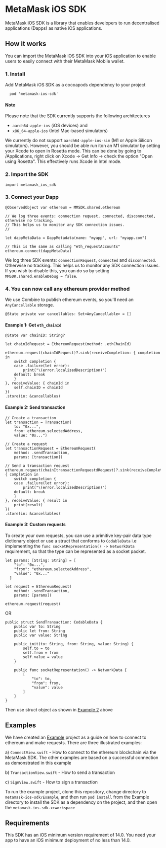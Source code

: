 # MetaMask iOS SDK
MetaMask iOS SDK is a library that enables developers to run decentralised applications (Dapps) as native iOS applications.

## How it works
You can import the MetaMask iOS SDK into your iOS application to enable users to easily connect with their MetaMask Mobile wallet.

### 1. Install
Add MetaMask iOS SDK as a cocoapods dependency to your project 
```
  pod 'metamask-ios-sdk'
```
#### Note
Please note that the SDK currently supports the following architectures 
- `aarch64-apple-ios` (iOS devices) and 
- `x86_64-apple-ios` (Intel Mac-based simulators)

We currently do not support `aarch64-apple-ios-sim` (M1 or Apple Silicon simulators). However, you should be able run iton an M1 simulator by setting your Xcode to open in Rosetta mode. This can be done by going to /Applications, right click on Xcode -> Get Info -> check the option "Open using Rosetta". This effectively runs Xcode in Intel mode.
### 2. Import the SDK
```
import metamask_ios_sdk
```

### 3. Connect your Dapp
```
@ObservedObject var ethereum = MMSDK.shared.ethereum

// We log three events: connection request, connected, disconnected, otherwise no tracking. 
// This helps us to monitor any SDK connection issues. 
//  

let dappMetaData = DappMetadata(name: "myapp", url: "myapp.com")

// This is the same as calling "eth_requestAccounts"
ethereum.connect(dappMetaData)
```

We log three SDK events: `connectionRequest`, `connected` and `disconnected`. Otherwise no tracking. This helps us to monitor any SDK connection issues. If you wish to disable this, you can do so by setting `MMSDK.shared.enableDebug = false`.


### 4. You can now call any ethereum provider method
We use Combine to publish ethereum events, so you'll need an `AnyCancellable` storage.
```
@State private var cancellables: Set<AnyCancellable> = []
```
#### Example 1: Get `eth_chainId`
```
@State var chainID: String?

let chainIdRequest = EthereumRequest(method: .ethChainId)

ethereum.request(chainIdRequest)?.sink(receiveCompletion: { completion in
    switch completion {
    case .failure(let error):
        print("\(error.localizedDescription)")
    default: break
    }
}, receiveValue: { chainId in
    self.chainID = chainId
})
.store(in: &cancellables)  
```

#### Example 2: Send transaction
```
// Create a transaction
let transaction = Transaction(
    to: "0x...",
    from: ethereum.selectedAddress,
    value: "0x...")
    
// Create a request
let transactionRequest = EthereumRequest(
    method: .sendTransaction,
    params: [transaction])

// Send a transaction request
ethereum.request(chainItransactionRequestdRequest)?.sink(receiveCompletion: { completion in
    switch completion {
    case .failure(let error):
        print("\(error.localizedDescription)")
    default: break
    }
}, receiveValue: { result in
    print(result)
})
.store(in: &cancellables)  
```

#### Example 3: Custom requests
To create your own requests, you can use a primitive key-pair data type dictionary object or use a struct that conforms to `CodableData` i.e implementing the `func socketRepresentation() -> NetworkData` requirement, so that the type can be represented as a socket packet.
```
let params: [String: String] = [
    "to": "0x...",
    "from": "ethereum.selectedAddress",
    "value": "0x..."
  ]
  
let request = EthereumRequest(
    method: .sendTransaction,
    params: [params])

ethereum.request(request)
```
OR
```
public struct SendTransaction: CodableData {
    public var to: String
    public let from: String
    public var value: String
    
    public init(to: String, from: String, value: String) {
        self.to = to
        self.from = from
        self.value = value
    }
    
    public func socketRepresentation() -> NetworkData {
        [
            "to": to,
            "from": from,
            "value": value
        ]
    }
}
```
Then use struct object as shown in [Example 2](#example-2-send-transaction) above

## Examples
We have created an [Example](./Example/) project as a guide on how to connect to ethereum and make requests. There are three illustrated examples:

a) `ConnectView.swift` - How to connect to the ethereum blockchain via the MetaMask SDK. The other examples are based on a successful connection as demonstrated in this example

b) `TransactionView.swift` - How to send a transaction

c) `SignView.swift` - How to sign a transaction

To run the example project, clone this repository, change directory to `metamask-ios-sdk/Example`, and then run `pod install` from the Example directory to install the SDK as a dependency on the project, and then open the `metamask-ios-sdk.xcworkspace`

## Requirements
This SDK has an iOS minimum version requirement of 14.0. You need your app to have an iOS minimum deployment of no less than 14.0.
